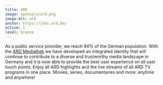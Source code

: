 ```yaml
---
title: ARD
image: sponsors/ard.png
image-alt: ard
anchor: https://jobs.ard.de/
active: 1
level: bronze
---
```


As a public service provider, we reach 94% of the German population. With the [ARD Mediathek](https://jobs.ard.de/) we have developed an integrated identity that will continue to contribute to a diverse and trustworthy media landscape in Germany and it is now able to provide the best user experience on all user touch points. Enjoy all ARD highlights and the live streams of all ARD TV programs in one place. Movies, series, documentaries and more: anytime and anywhere!

